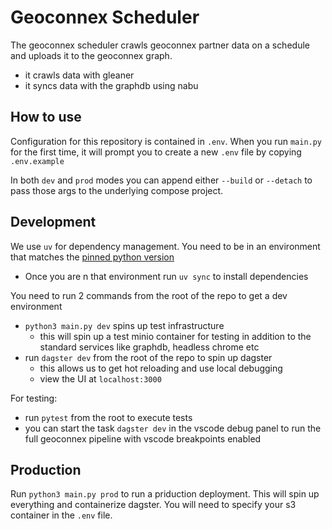 # Geoconnex Scheduler

The geoconnex scheduler crawls geoconnex partner data on a schedule and uploads it to the geoconnex graph. 
- it crawls data with gleaner
- it syncs data with the graphdb using nabu

## How to use

Configuration for this repository is contained in `.env`. When you run `main.py` for the first time, it will prompt you to create a new `.env` file by copying `.env.example` 

In both `dev` and `prod` modes you can append either `--build` or `--detach` to pass those args to the underlying compose project. 

## Development

We use `uv` for dependency management. You need to be in an environment that matches the [pinned python version](./.python-version)
- Once you are n that environment run `uv sync` to install dependencies 

You need to run 2 commands from the root of the repo to get a dev environment

- `python3 main.py dev` spins up test infrastructure 
    - this will spin up a test minio container for testing  in addition to the standard services like graphdb, headless chrome etc 
- run `dagster dev` from the root of the repo to spin up dagster
    - this allows us to get hot reloading and use local debugging 
    - view the UI at `localhost:3000` 

For testing:
- run `pytest` from the root to execute tests
- you can start the task `dagster dev` in the vscode debug panel to run the full geoconnex pipeline with vscode breakpoints enabled 

## Production 

Run `python3 main.py prod` to run a priduction deployment. This will spin up everything and containerize dagster. You will need to specify your s3 container in the `.env` file. 